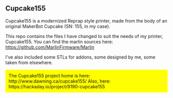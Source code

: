 <H2>Cupcake155</H2>
Cupcake155 is a modernized Reprap style printer, made from the body of an original MakerBot Cupcake (SN: 155, in my case).

This repo contains the files I have changed to suit the needs of my printer, Cupcake155. You can find the marlin sources here: https://github.com/MarlinFirmware/Marlin

I've also included some STLs for addons, some designed by me, some taken from elsewhere.

<div style="align:center;padding:10px;background:yellow;">
The Cupcake155 project home is here: http://www.dawning.ca/cupcake155/
Also, here: https://hackaday.io/project/9190-cupcake155
</div>
